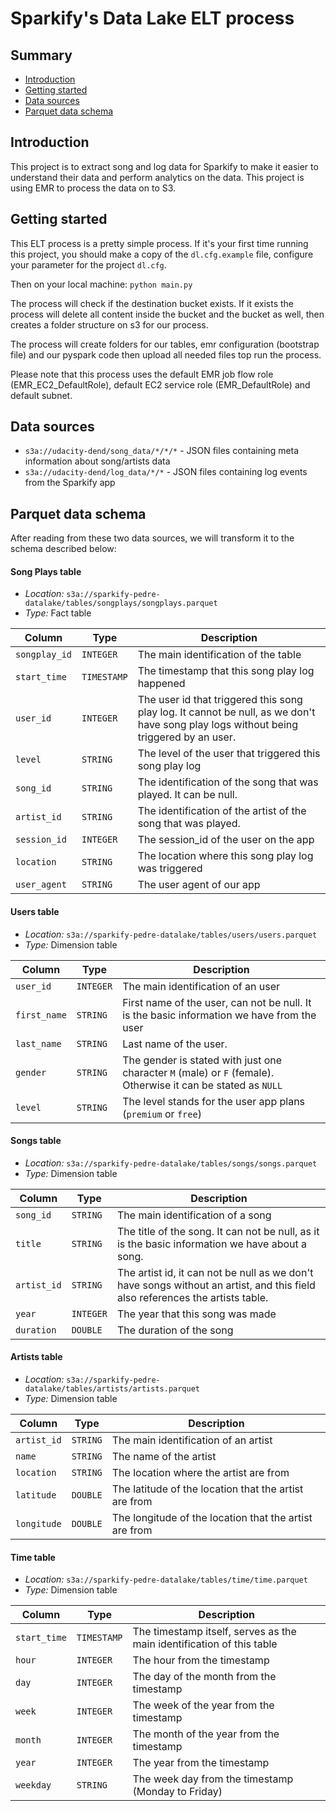 # Sparkify's Data Lake ELT process

## Summary

 - [Introduction](#introduction)
 - [Getting started](#getting-started)
 - [Data sources](#data-sources)
 - [Parquet data schema](#parquet-data-schema)
 
## Introduction

This project is to extract song and log data for Sparkify to make it easier to understand their data and perform analytics on the data. 
This project is using EMR to process the data on to S3.

## Getting started

This ELT process is a pretty simple process. If it's your first time running this project, you should make a copy of the `dl.cfg.example` file, configure your parameter for the project `dl.cfg`.

Then on your local machine: `python main.py`

The process will check if the destination bucket exists. If it exists the process will delete all content inside the bucket and the bucket as well, then creates a folder structure on s3 for our process.
 
The process will create folders for our tables, emr configuration (bootstrap file) and our pyspark code then upload all needed files top run the process.

Please note that this process uses the default EMR job flow role (EMR_EC2_DefaultRole), default EC2 service role (EMR_DefaultRole) and default subnet.



## Data sources

 - `s3a://udacity-dend/song_data/*/*/*` - JSON files containing meta information about song/artists data
 - `s3a://udacity-dend/log_data/*/*` - JSON files containing log events from the Sparkify app
 
 ## Parquet data schema
 
 After reading from these two data sources, we will transform it to the schema described below:
 
 #### Song Plays table

- *Location:* `s3a://sparkify-pedre-datalake/tables/songplays/songplays.parquet`
- *Type:* Fact table

| Column | Type | Description |
| ------ | ---- | ----------- |
| `songplay_id` | `INTEGER` | The main identification of the table | 
| `start_time` | `TIMESTAMP` | The timestamp that this song play log happened |
| `user_id` | `INTEGER` | The user id that triggered this song play log. It cannot be null, as we don't have song play logs without being triggered by an user.  |
| `level` | `STRING` | The level of the user that triggered this song play log |
| `song_id` | `STRING` | The identification of the song that was played. It can be null.  |
| `artist_id` | `STRING` | The identification of the artist of the song that was played. |
| `session_id` | `INTEGER` | The session_id of the user on the app |
| `location` | `STRING` | The location where this song play log was triggered  |
| `user_agent` | `STRING` | The user agent of our app |

#### Users table

- *Location:* `s3a://sparkify-pedre-datalake/tables/users/users.parquet`
- *Type:* Dimension table

| Column | Type | Description |
| ------ | ---- | ----------- |
| `user_id` | `INTEGER` | The main identification of an user |
| `first_name` | `STRING` | First name of the user, can not be null. It is the basic information we have from the user |
| `last_name` | `STRING` | Last name of the user. |
| `gender` | `STRING` | The gender is stated with just one character `M` (male) or `F` (female). Otherwise it can be stated as `NULL` |
| `level` | `STRING` | The level stands for the user app plans (`premium` or `free`) |


#### Songs table

- *Location:* `s3a://sparkify-pedre-datalake/tables/songs/songs.parquet`
- *Type:* Dimension table

| Column | Type | Description |
| ------ | ---- | ----------- |
| `song_id` | `STRING` | The main identification of a song | 
| `title` | `STRING` | The title of the song. It can not be null, as it is the basic information we have about a song. |
| `artist_id` | `STRING` | The artist id, it can not be null as we don't have songs without an artist, and this field also references the artists table. |
| `year` | `INTEGER` | The year that this song was made |
| `duration` | `DOUBLE` | The duration of the song |


#### Artists table

- *Location:* `s3a://sparkify-pedre-datalake/tables/artists/artists.parquet`
- *Type:* Dimension table

| Column | Type | Description |
| ------ | ---- | ----------- |
| `artist_id` | `STRING` | The main identification of an artist |
| `name` | `STRING` | The name of the artist |
| `location` | `STRING` | The location where the artist are from |
| `latitude` | `DOUBLE` | The latitude of the location that the artist are from |
| `longitude` | `DOUBLE` | The longitude of the location that the artist are from |

#### Time table

- *Location:* `s3a://sparkify-pedre-datalake/tables/time/time.parquet`
- *Type:* Dimension table

| Column | Type | Description |
| ------ | ---- | ----------- |
| `start_time` | `TIMESTAMP` | The timestamp itself, serves as the main identification of this table |
| `hour` | `INTEGER` | The hour from the timestamp  |
| `day` | `INTEGER` | The day of the month from the timestamp |
| `week` | `INTEGER` | The week of the year from the timestamp |
| `month` | `INTEGER` | The month of the year from the timestamp |
| `year` | `INTEGER` | The year from the timestamp |
| `weekday` | `STRING` | The week day from the timestamp (Monday to Friday) |